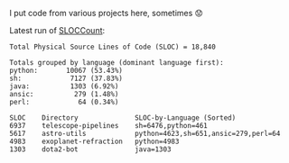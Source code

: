 I put code from various projects here, sometimes :worried:

Latest run of [SLOCCount](https://dwheeler.com/sloccount/):

    Total Physical Source Lines of Code (SLOC) = 18,840

    Totals grouped by language (dominant language first):
    python:       10067 (53.43%)
    sh:            7127 (37.83%)
    java:          1303 (6.92%)
    ansic:          279 (1.48%)
    perl:            64 (0.34%)

    SLOC    Directory              SLOC-by-Language (Sorted)
    6937    telescope-pipelines    sh=6476,python=461
    5617    astro-utils            python=4623,sh=651,ansic=279,perl=64
    4983    exoplanet-refraction   python=4983
    1303    dota2-bot              java=1303

<!---
dennisalp/dennisalp is a ✨ special ✨ repository because its `README.md` (this file) appears on your GitHub profile.
You can click the Preview link to take a look at your changes.
--->
